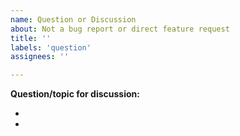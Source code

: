 ```yaml
---
name: Question or Discussion
about: Not a bug report or direct feature request
title: ''
labels: 'question'
assignees: ''

---
```


<!--Structure the Issue how you think is best, but here is a suggestion:-->

**Question/topic for discussion:**
<!--A clear description of what you are asking and why.-->
- 
- 
